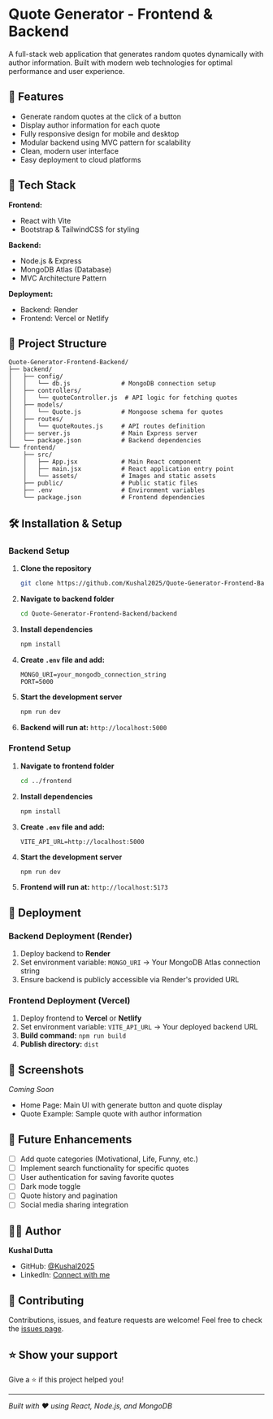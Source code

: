 # Quote Generator - Frontend & Backend

A full-stack web application that generates random quotes dynamically with author information. Built with modern web technologies for optimal performance and user experience.

## 🌟 Features

- Generate random quotes at the click of a button
- Display author information for each quote
- Fully responsive design for mobile and desktop
- Modular backend using MVC pattern for scalability
- Clean, modern user interface
- Easy deployment to cloud platforms

## 🚀 Tech Stack

**Frontend:**
- React with Vite
- Bootstrap & TailwindCSS for styling

**Backend:**
- Node.js & Express
- MongoDB Atlas (Database)
- MVC Architecture Pattern

**Deployment:**
- Backend: Render
- Frontend: Vercel or Netlify

## 📁 Project Structure

```
Quote-Generator-Frontend-Backend/
├── backend/
│   ├── config/
│   │   └── db.js              # MongoDB connection setup
│   ├── controllers/
│   │   └── quoteController.js  # API logic for fetching quotes
│   ├── models/
│   │   └── Quote.js           # Mongoose schema for quotes
│   ├── routes/
│   │   └── quoteRoutes.js     # API routes definition
│   ├── server.js              # Main Express server
│   └── package.json           # Backend dependencies
└── frontend/
    ├── src/
    │   ├── App.jsx            # Main React component
    │   ├── main.jsx           # React application entry point
    │   └── assets/            # Images and static assets
    ├── public/                # Public static files
    ├── .env                   # Environment variables
    └── package.json           # Frontend dependencies
```

## 🛠️ Installation & Setup

### Backend Setup

1. **Clone the repository**
   ```bash
   git clone https://github.com/Kushal2025/Quote-Generator-Frontend-Backend.git
   ```

2. **Navigate to backend folder**
   ```bash
   cd Quote-Generator-Frontend-Backend/backend
   ```

3. **Install dependencies**
   ```bash
   npm install
   ```

4. **Create `.env` file and add:**
   ```env
   MONGO_URI=your_mongodb_connection_string
   PORT=5000
   ```

5. **Start the development server**
   ```bash
   npm run dev
   ```

6. **Backend will run at:** `http://localhost:5000`

### Frontend Setup

1. **Navigate to frontend folder**
   ```bash
   cd ../frontend
   ```

2. **Install dependencies**
   ```bash
   npm install
   ```

3. **Create `.env` file and add:**
   ```env
   VITE_API_URL=http://localhost:5000
   ```

4. **Start the development server**
   ```bash
   npm run dev
   ```

5. **Frontend will run at:** `http://localhost:5173`

## 🚀 Deployment

### Backend Deployment (Render)

1. Deploy backend to **Render**
2. Set environment variable: `MONGO_URI` → Your MongoDB Atlas connection string
3. Ensure backend is publicly accessible via Render's provided URL

### Frontend Deployment (Vercel)

1. Deploy frontend to **Vercel** or **Netlify**
2. Set environment variable: `VITE_API_URL` → Your deployed backend URL
3. **Build command:** `npm run build`
4. **Publish directory:** `dist`

## 📸 Screenshots

*Coming Soon*
- Home Page: Main UI with generate button and quote display
- Quote Example: Sample quote with author information

## 🔮 Future Enhancements

- [ ] Add quote categories (Motivational, Life, Funny, etc.)
- [ ] Implement search functionality for specific quotes
- [ ] User authentication for saving favorite quotes
- [ ] Dark mode toggle
- [ ] Quote history and pagination
- [ ] Social media sharing integration

## 👨‍💻 Author

**Kushal Dutta**
- GitHub: [@Kushal2025](https://github.com/Kushal2025)
- LinkedIn: [Connect with me](https://www.linkedin.com/in/kushal-dutta-640122280/)

## 🤝 Contributing

Contributions, issues, and feature requests are welcome! Feel free to check the [issues page](https://github.com/Kushal2025/Quote-Generator-Frontend-Backend/issues).

## ⭐ Show your support

Give a ⭐️ if this project helped you!

---

*Built with ❤️ using React, Node.js, and MongoDB*
